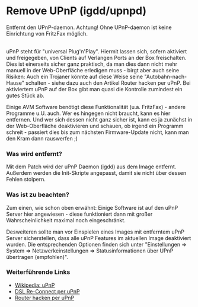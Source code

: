 # Remove UPnP (igdd/upnpd)
Entfernt den UPnP-daemon. Achtung! Ohne UPnP-daemon ist keine Einrichtung von FritzFax möglich.<br>
<br>

uPnP steht für "universal Plug'n'Play". Hiermit lassen sich, sofern aktiviert und freigegeben, von Clients auf Verlangen Ports an der Box freischalten.
Dies ist einerseits sicher ganz praktisch, da man dies dann nicht mehr manuell in der Web-Oberfläche erledigen muss - birgt aber auch seine Risiken:
Auch ein Trojaner könnte auf diese Weise seine "Autobahn-nach-Hause" schalten - siehe dazu auch den Artikel ​Router hacken per uPnP.
Bei aktiviertem uPnP auf der Box gibt man quasi die Kontrolle zumindest ein gutes Stück ab.

Einige AVM Software benötigt diese Funktionalität (u.a. FritzFax) - andere Programme u.U. auch. Wer es hingegen nicht braucht, kann es hier entfernen.
Und wer sich dessen nicht ganz sicher ist, kann es ja zunächst in der Web-Oberfläche deaktivieren und schauen, ob irgend ein Programm
schreit - passiert dies bis zum nächsten Firmware-Update nicht, kann man den Kram dann rauswerfen ;)

### Was wird entfernt?

Mit dem Patch wird der uPnP Daemon (igdd) aus dem Image entfernt. Außerdem werden die Init-Skripte angepasst, damit sie nicht über dessen Fehlen stolpern.

### Was ist zu beachten?

Zum einen, wie schon oben erwähnt: Einige Software ist auf den uPnP Server hier angewiesen - diese funktioniert dann mit großer Wahrscheinlichkeit maximal noch eingeschränkt.

Desweiteren sollte man vor Einspielen eines Images mit entferntem uPnP Server sicherstellen, dass alle uPnP Features im aktuellen Image deaktiviert wurden.
Die entsprechenden Optionen finden sich unter "Einstellungen ⇒ System ⇒ Netzwerkeinstellungen ⇒ Statusinformationen über UPnP übertragen (empfohlen)".

### Weiterführende Links

 * [Wikipedia: uPnP](http://de.wikipedia.org/wiki/Universal_Plug_and_Play)
 * [DSL Re-Connect per uPnP](http://blog.jbbr.net/2008/01/03/fritzbox-schneller-reconnect-unter-linux/)
 * [Router hacken per uPnP](http://forum.ubuntuusers.de/topic/router-hacken-mit-hilfe-von-upnp/)

